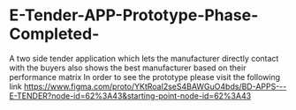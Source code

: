 # E-Tender-APP-Prototype-Phase-Completed-
A two side tender application which lets the manufacturer directly contact with the buyers also shows the best manufacturer based on their performance matrix 
In order to see the prototype please visit the following link https://www.figma.com/proto/YKtRoaI2seS4BAWGuO4bds/BD-APPS---E-TENDER?node-id=62%3A43&starting-point-node-id=62%3A43
